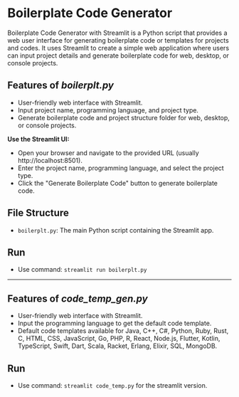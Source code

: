 # Boilerplate Code Generator

Boilerplate Code Generator with Streamlit is a Python script that provides a web user interface for generating boilerplate code or templates for projects and codes.
It uses Streamlit to create a simple web application where users can input project details and generate boilerplate code for web, desktop, or console projects.

## Features of *boilerplt.py*

- User-friendly web interface with Streamlit.
- Input project name, programming language, and project type.
- Generate boilerplate code and project structure folder for web, desktop, or console projects.

**Use the Streamlit UI:**
   - Open your browser and navigate to the provided URL (usually http://localhost:8501).
   - Enter the project name, programming language, and select the project type.
   - Click the "Generate Boilerplate Code" button to generate boilerplate code.

## File Structure

- `boilerplt.py`: The main Python script containing the Streamlit app.

## Run

- Use command: `streamlit run boilerplt.py`

---

## Features of *code_temp_gen.py*

- User-friendly web interface with Streamlit.
- Input the programming language to get the default code template.
- Default code templates available for Java, C++, C#, Python, Ruby, Rust, C, HTML, CSS, JavaScript, Go, PHP, R, React, Node.js, Flutter, Kotlin, TypeScript, Swift, Dart, Scala, Racket, Erlang, Elixir, SQL, MongoDB.

## Run

- Use command: `streamlit code_temp.py` for the streamlit version.

